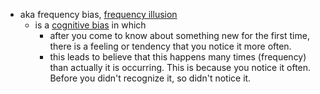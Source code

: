 - aka frequency bias, [frequency illusion]()
    - is a [cognitive bias]() in which 
        - after you come to know about something new for the first time, there is a feeling or tendency that you notice it more often.
        - this leads to believe that this happens many times (frequency) than actually it is occurring. This is because you notice it often. Before you didn't recognize it, so didn't notice it. 
